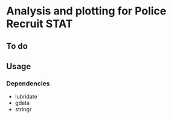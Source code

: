 # Analysis and plotting for Police Recruit STAT

## To do

## Usage

### Dependencies

 * lubridate
 * gdata
 * stringr
